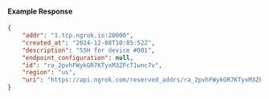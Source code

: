 <!-- Code generated for API Clients. DO NOT EDIT. -->

#### Example Response

```json
{
	"addr": "1.tcp.ngrok.io:20000",
	"created_at": "2024-12-08T10:05:52Z",
	"description": "SSH for device #001",
	"endpoint_configuration": null,
	"id": "ra_2pvhFWykGR7KTyxM3ZFcT1wnc7v",
	"region": "us",
	"uri": "https://api.ngrok.com/reserved_addrs/ra_2pvhFWykGR7KTyxM3ZFcT1wnc7v"
}
```

